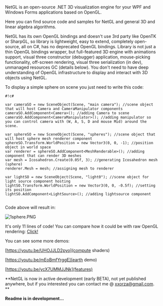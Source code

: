 

NetGL is an open-source .NET 3D visualization engine for your WPF and Windows Forms applications based on OpenGL.

Here you can find source code and samples for NetGL and general 3D and linear algebra algorithms.


NetGL has its own OpenGL bindings and doesn't use 3rd party like OpenTK or SharpGL, so library is lightweight, easy to extend, completely open-source, all on C#, has no deprecated OpenGL bindings. Library is not just a thin OpenGL bindings wrapper, but full-featured 3D engine with animations support, visual three constructor (debugger) application, mouse-picking functionality, off-screen rendering, visual three serialization (in dev), unmanaged resources GC (details below).
You don't need to have deep understanding of OpenGL infrastructure to display and interact with 3D objects using NetGL. 

To display a simple sphere on scene you just need to write this code:


```
#!c#

var cameraSO = new SceneObject(Scene, "main camera"); //scene object that will host Camera and CameraManipulator components
cameraSO.AddComponent<Camera>(); //adding Camera to scene
cameraSO.AddComponent<CameraManipulator>(); //adding manipulator so you can control camera with (W, A, S, D and mouse Mid) around the scene.

var sphereSO = new SceneObject(Scene, "spheres"); //scene object that will host sphere mesh renderer component
sphereSO.Transform.WorldPosition = new Vector3(0, 0, -1); //position object in world space
var renderer = sphereSO.AddComponent<MeshRenderable>(); //adding component that can render 3D meshes
var mesh = Icosahedron.Create(0.05f, 3); //generating Icosahedron mesh (sphere)
renderer.Mesh = mesh; //assigning mesh to renderer

var lightSO = new SceneObject(Scene, "light0"); //scene object for light source component hosting
lightSO.Transform.WorldPosition = new Vector3(0, 0, -0.5f); //setting its position
lightSO.AddComponent<LightSource>(); //adding lightsource component


```

Code above will result in:

![1sphere.PNG](https://bitbucket.org/repo/rg4neb/images/3849018410-1sphere.PNG)

It's only 11 lines of code! You can compare how it could be with raw OpenGL rendering: [Click!](http://www.swiftless.com/tutorials/opengl/sphere.html)

You can see some more demos:

[https://youtu.be/UHOJJLD2pyo](compute shaders)

[https://youtu.be/mEoBmfYrggE](earth demo)

[https://youtu.be/ycX7UMMJJNk](features)




**NetGL is now in active development (early BETA), not yet published anywhere, but if you interested you can contact me @ [xxorza@gmail.com](xxorza@gmail.com).
**


**Readme is in development...**